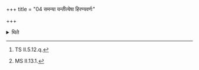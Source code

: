 +++
title = "04 समन्या यन्तीत्येषा हिरण्यवर्णः"

+++

<details><summary>थिते</summary>

4. And he addresses the Nīvāra-rice-pap (which has been kept down) with these two (verses): samanyā yanti...[^1] and with hiraṇyavarṇaḥ sa hiraṇyasaṁdr̥k....[^2]  

[^1]: TS II.5.12.q.  

[^2]: MS II.13.1.   
</details>
